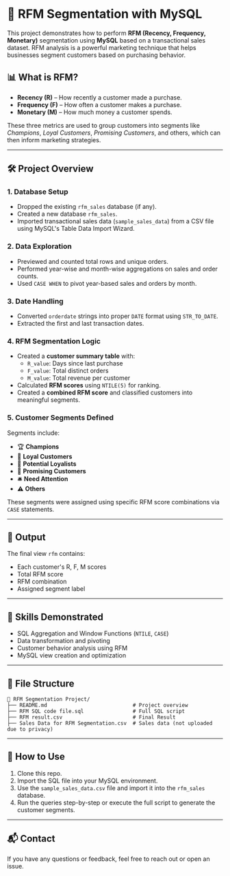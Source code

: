 
# 🧮 RFM Segmentation with MySQL

This project demonstrates how to perform **RFM (Recency, Frequency, Monetary)** segmentation using **MySQL** based on a transactional sales dataset. RFM analysis is a powerful marketing technique that helps businesses segment customers based on purchasing behavior.

## 📊 What is RFM?

- **Recency (R)** – How recently a customer made a purchase.
- **Frequency (F)** – How often a customer makes a purchase.
- **Monetary (M)** – How much money a customer spends.

These three metrics are used to group customers into segments like *Champions*, *Loyal Customers*, *Promising Customers*, and others, which can then inform marketing strategies.

---

## 🛠️ Project Overview

### 1. **Database Setup**
- Dropped the existing `rfm_sales` database (if any).
- Created a new database `rfm_sales`.
- Imported transactional sales data (`sample_sales_data`) from a CSV file using MySQL's Table Data Import Wizard.

### 2. **Data Exploration**
- Previewed and counted total rows and unique orders.
- Performed year-wise and month-wise aggregations on sales and order counts.
- Used `CASE WHEN` to pivot year-based sales and orders by month.

### 3. **Date Handling**
- Converted `orderdate` strings into proper `DATE` format using `STR_TO_DATE`.
- Extracted the first and last transaction dates.

### 4. **RFM Segmentation Logic**
- Created a **customer summary table** with:
  - `R_value`: Days since last purchase
  - `F_value`: Total distinct orders
  - `M_value`: Total revenue per customer
- Calculated **RFM scores** using `NTILE(5)` for ranking.
- Created a **combined RFM score** and classified customers into meaningful segments.

### 5. **Customer Segments Defined**
Segments include:
- 🏆 **Champions**
- 💛 **Loyal Customers**
- 🌱 **Potential Loyalists**
- 🌟 **Promising Customers**
- 🛎️ **Need Attention**
- ⚠️ **Others**

These segments were assigned using specific RFM score combinations via `CASE` statements.

---

## 📂 Output

The final view `rfm` contains:
- Each customer's R, F, M scores
- Total RFM score
- RFM combination
- Assigned segment label

---

## 🧠 Skills Demonstrated

- SQL Aggregation and Window Functions (`NTILE`, `CASE`)
- Data transformation and pivoting
- Customer behavior analysis using RFM
- MySQL view creation and optimization

---

## 📁 File Structure

```
📁 RFM Segmentation Project/
├── README.md                            # Project overview
├── RFM SQL code file.sql                # Full SQL script
├── RFM result.csv                       # Final Result
├── Sales Data for RFM Segmentation.csv  # Sales data (not uploaded due to privacy)
```

---

## 🚀 How to Use

1. Clone this repo.
2. Import the SQL file into your MySQL environment.
3. Use the `sample_sales_data.csv` file and import it into the `rfm_sales` database.
4. Run the queries step-by-step or execute the full script to generate the customer segments.

---

## 📬 Contact

If you have any questions or feedback, feel free to reach out or open an issue.
